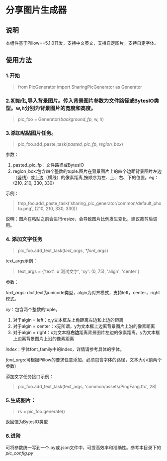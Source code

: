 # 分享图片生成器

## 说明
本组件基于Pillow==5.1.0开发，支持中文英文，支持自定图片，支持自定字体。



## 使用方法

### 1.开始
>from PicGenerator import SharingPicGenerator as Generator
>

### 2.初始化,导入背景图片。传入背景图片参数为文件路径或BytesIO类型。w,h分别为背景图片的宽度和高度。
>pic_foo = Generator(_background_fp_, w, h)
>

### 3.添加粘贴图片任务。
>pic_foo.add_paste_task(_pasted_pic_fp_, _region_box_)
>

参数：
1. pasted_pic_fp：文件路径或BytesIO
2. region_box:包含四个整数的tuple.图片在背景图片上的四个边距背景图片左边（竖线）或上边（横线）的像素距离,按顺序为左、上、右、下的位置。eg：(210, 210, 330, 330)

示例：
>tmp_foo.add_paste_task('sharing_pic_generator/common/default_photo.png', (210, 210, 330, 330))
>

说明：图片在粘贴之前会进行resize，会导致图片比例发生变化，建议裁剪后调用。

### 4. 添加文字任务

>pic_foo.add_text_task(_text_args_, _*font_args_)
>

text_args示例：<br>
>text_args = {'text': u'测试文字', 'xy': (0, 75), 'align': 'center'}
>

参数：

_text_args_: dict,text为unicode类型，algin为对齐模式，支持left，center，right模式。

_xy_：包含两个整数的tuple。
1. 对于algin = left：x,y文本框左上角距离左边和上边的距离
2. 对于algin = center：x无所谓，y为文本框上边离背景图片上沿的像素距离
3. 对于algin = right：x为文本框**右边**距离背景图片左边的像素距离，y为文本框上边离背景图片上沿的像素距离

_index_：字体font_family中的index，详情请参考具体的字体。

_font_args_:可根据Pillow的要求任意添加，必须包含字体的路径，文本大小(前两个参数)

添加文字任务接口示例：
>pic_foo.add_text_task(text_args, 'common/assets/PingFang.ttc', 28)

### 5.生成图片：
>rs = pic_foo.generate()
>

返回值为BytesIO类型


### 6.进阶

可将参数统一写到一个.py或.json文件中，可提高效率和准确性。参考本目录下的*pic_config.py*